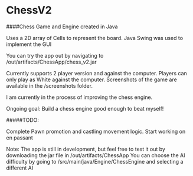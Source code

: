 # ChessV2
####Chess Game and Engine created in Java

Uses a 2D array of Cells to represent the board.
Java Swing was used to implement the GUI


You can try the app out by navigating to /out/artifacts/ChessApp/chess_v2.jar


Currently supports 2 player version and against the computer.
Players can only play as White against the computer.
Screenshots of the game are available in the /screenshots folder.

I am currently in the process of improving the chess engine.

Ongoing goal: Build a chess engine good enough to beat myself!

#####TODO: 

Complete Pawn promotion and castling movement logic. 
Start working on en passant



Note: The app is still in development, but feel free to test it out 
by downloading the jar file in /out/artifacts/ChessApp
You can choose the AI difficulty by going to /src/main/java/Engine/ChessEngine
and selecting a different AI